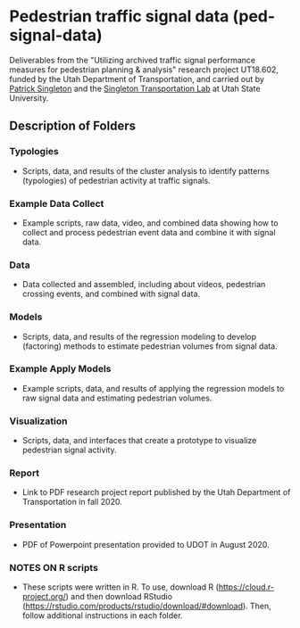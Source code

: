 # Pedestrian traffic signal data (ped-signal-data)

Deliverables from the "Utilizing archived traffic signal performance measures for pedestrian planning & analysis" research project UT18.602, funded by the Utah Department of Transportation, and carried out by [Patrick Singleton](https://engineering.usu.edu/cee/people/faculty/singleton-patrick) and the [Singleton Transportation Lab](https://engineering.usu.edu/cee/research/labs/patrick-singleton/index) at Utah State University. 

## Description of Folders

### Typologies
- Scripts, data, and results of the cluster analysis to identify patterns (typologies) of pedestrian activity at traffic signals. 

### Example Data Collect
- Example scripts, raw data, video, and combined data showing how to collect and process pedestrian event data and combine it with signal data. 

### Data
- Data collected and assembled, including about videos, pedestrian crossing events, and combined with signal data. 

### Models
- Scripts, data, and results of the regression modeling to develop (factoring) methods to estimate pedestrian volumes from signal data. 

### Example Apply Models
- Example scripts, data, and results of applying the regression models to raw signal data and estimating pedestrian volumes. 

### Visualization
- Scripts, data, and interfaces that create a prototype to visualize pedestrian signal activity. 

### Report
- Link to PDF research project report published by the Utah Department of Transportation in fall 2020. 

### Presentation
- PDF of Powerpoint presentation provided to UDOT in August 2020. 

### NOTES ON R scripts
- These scripts were written in R. To use, download R (https://cloud.r-project.org/) and then download RStudio (https://rstudio.com/products/rstudio/download/#download). Then, follow additional instructions in each folder. 
